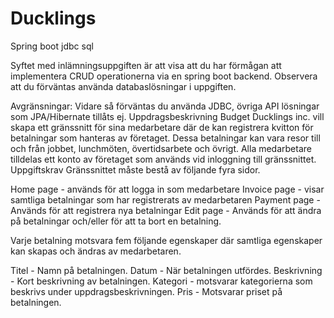 # Ducklings
Spring boot jdbc sql

Syftet med inlämningsuppgiften är att visa att du har förmågan att implementera CRUD operationerna via en spring boot backend. Observera att du förväntas använda databaslösningar i uppgiften.

Avgränsningar: Vidare så förväntas du använda JDBC, övriga API lösningar som JPA/Hibernate tillåts ej.
Uppdragsbeskrivning
Budget Ducklings inc. vill skapa ett gränssnitt för sina medarbetare där de kan registrera kvitton för betalningar som hanteras av företaget. Dessa betalningar kan vara resor till och från jobbet, lunchmöten, övertidsarbete och övrigt. Alla medarbetare tilldelas ett konto av företaget som används vid inloggning till gränssnittet.
Uppgiftskrav
Gränssnittet måste bestå av följande fyra sidor.

Home page -  används för att logga in som medarbetare
Invoice page - visar samtliga betalningar som har registrerats av medarbetaren
Payment page - Används för att registrera nya betalningar
Edit page - Används för att ändra på betalningar och/eller för att ta bort en betalning.


Varje betalning motsvara fem följande egenskaper där samtliga egenskaper kan skapas och ändras av medarbetaren.


Titel - Namn på betalningen.
Datum - När betalningen utfördes.
Beskrivning - Kort beskrivning av betalningen.
Kategori - motsvarar kategorierna som beskrivs under uppdragsbeskrivningen.
Pris - Motsvarar priset på betalningen.
